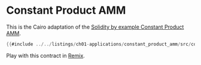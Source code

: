 # Constant Product AMM

This is the Cairo adaptation of the [Solidity by example Constant Product AMM](https://solidity-by-example.org/defi/constant-product-amm/).

```rust
{{#include ../../listings/ch01-applications/constant_product_amm/src/contracts.cairo:ConstantProductAmmContract}}
```

Play with this contract in [Remix](https://remix.ethereum.org/?#activate=Starknet&url=https://github.com/NethermindEth/StarknetByExample/blob/main/listings/ch01-applications/constant_product_amm/src/constant_product_amm.cairo).